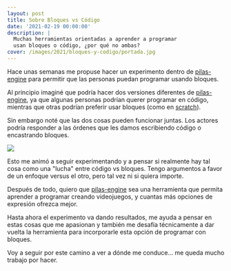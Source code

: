```yaml
---
layout: post
title: Sobre Bloques vs Código
date: '2021-02-19 00:00:00'
description: |
  Muchas herramientas orientadas a aprender a programar
  usan bloques o código, ¿por qué no ambas?
cover: /images/2021/bloques-y-codigo/portada.jpg
---
```


Hace unas semanas me propuse hacer un experimento dentro de
[pilas-engine](https://pilas-engine.com.ar/) para permitir que las personas
puedan programar usando bloques.

Al principio imaginé que podría hacer dos versiones diferentes
de [pilas-engine](https://pilas-engine.com.ar/), ya que 
algunas personas podrían querer
programar en código, mientras que otras podrían preferir usar 
bloques (como en [scratch](https://scratch.mit.edu/)).

Sin embargo noté que las dos cosas pueden funcionar juntas. Los
actores podría responder a las órdenes que les damos escribiendo código
o encastrando bloques.

![](/images/2021/bloques-y-codigo/workspace.png)

Esto me animó a seguir experimentando y a pensar si realmente hay tal
cosa como una "lucha" entre código vs bloques. Tengo argumentos a favor
de un enfoque versus el otro, pero tal vez ni si quiera importe. 

Después de todo, quiero que [pilas-engine](https://pilas-engine.com.ar/) sea una 
herramienta que permita aprender a programar creando videojuegos, y cuantas más
opciones de expresión ofrezca mejor.

Hasta ahora el experimento va dando resultados, me ayuda a pensar en
estas cosas que me apasionan y también me desafía técnicamente a dar vuelta la herramienta
para incorporarle esta opción de programar con bloques.

Voy a seguir por este camino a ver a dónde me conduce... me queda mucho
trabajo por hacer.

